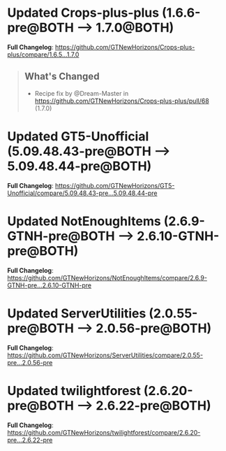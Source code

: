 # Updated Crops-plus-plus (1.6.6-pre@BOTH --> 1.7.0@BOTH)
**Full Changelog**: https://github.com/GTNewHorizons/Crops-plus-plus/compare/1.6.5...1.7.0
>## What's Changed
> * Recipe fix by @Dream-Master in https://github.com/GTNewHorizons/Crops-plus-plus/pull/68 (1.7.0)
>

# Updated GT5-Unofficial (5.09.48.43-pre@BOTH --> 5.09.48.44-pre@BOTH)
**Full Changelog**: https://github.com/GTNewHorizons/GT5-Unofficial/compare/5.09.48.43-pre...5.09.48.44-pre

# Updated NotEnoughItems (2.6.9-GTNH-pre@BOTH --> 2.6.10-GTNH-pre@BOTH)
**Full Changelog**: https://github.com/GTNewHorizons/NotEnoughItems/compare/2.6.9-GTNH-pre...2.6.10-GTNH-pre

# Updated ServerUtilities (2.0.55-pre@BOTH --> 2.0.56-pre@BOTH)
**Full Changelog**: https://github.com/GTNewHorizons/ServerUtilities/compare/2.0.55-pre...2.0.56-pre

# Updated twilightforest (2.6.20-pre@BOTH --> 2.6.22-pre@BOTH)
**Full Changelog**: https://github.com/GTNewHorizons/twilightforest/compare/2.6.20-pre...2.6.22-pre

